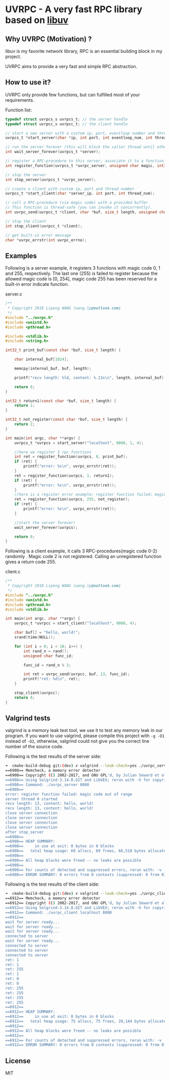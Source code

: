 # UVRPC - A very fast RPC library based on [libuv](https://github.com/libuv/libuv)

## Why UVRPC (Motivation) ?

libuv is my favorite network library, RPC is an essential building block in my project.

UVRPC aims to provide a very fast and simple RPC abstraction.

## How to use it?

UVRPC only provide few functions, but can fulfilled most of your requirements.

Function list:


```c
typedef struct uvrpcs_s uvrpcs_t; // the server handle
typedef struct uvrpcc_s uvrpcc_t; // the client handle

// start a new server with a custom ip, port, eventloop number and thread number per eventloop
uvrpcs_t *start_server(char *ip, int port, int eventloop_num, int thread_num_per_eventloop);

// run the server forever (this will block the caller thread until other thread calls the stop_server function)!
int wait_server_forever(uvrpcs_t *server);

// register a RPC-procedure to this server, associate it to a function magic code (0-254)
int register_function(uvrpcs_t *uvrpc_server, unsigned char magic, int32_t (*func)(const char *, size_t));

// stop the server
int stop_server(uvrpcs_t *uvrpc_server);

// create a client with custom ip, port and thread number
uvrpcc_t *start_client(char *server_ip, int port, int thread_num);

// call a RPC-procedure (via magic code) with a provided buffer
// This function is thread-safe (you can invoke it concurrently).
int uvrpc_send(uvrpcc_t *client, char *buf, size_t length, unsigned char func_id);

// stop the client
int stop_client(uvrpcc_t *client);

// get built-in error message
char *uvrpc_errstr(int uvrpc_errno);
```

## Examples

Following is a server example, it registers 3 functions with magic code 0, 1 and 255, respectively. 
The last one (255) is failed to register because the allowed magic code is [0, 254], magic code 255 has been reserved
for a built-in error indicate function.

server.c

```c
/**
 * Copyright 2018 Lipeng WANG (wang.lp@outlook.com)
 */
#include "../uvrpc.h"
#include <unistd.h>
#include <pthread.h>

#include <stdlib.h>
#include <string.h>

int32_t print_buf(const char *buf, size_t length) {

    char internal_buf[1024];

    memcpy(internal_buf, buf, length);

    printf("recv length: %ld, content: %.13s\n", length, internal_buf);

    return 0;
}

int32_t return1(const char *buf, size_t length) {
    return 1;
}

int32_t not_register(const char *buf, size_t length) {
    return 2;
}

int main(int argc, char **argv) {
    uvrpcs_t *uvrpcs = start_server("localhost", 8080, 1, 4);

    //here we register 3 rpc functions
    int ret = register_function(uvrpcs, 0, print_buf);
    if (ret) {
        printf("error: %s\n", uvrpc_errstr(ret));
    }
    ret = register_function(uvrpcs, 1, return1);
    if (ret) {
        printf("error: %s\n", uvrpc_errstr(ret));
    }
    //here is a register error example: register function failed: magic code out of range, because the function code 255 is reserved
    ret = register_function(uvrpcs, 255, not_register);
    if (ret) {
        printf("error: %s\n", uvrpc_errstr(ret));
    }

    //start the server forever!
    wait_server_forever(uvrpcs);

    return 0;
}
```


Following is a client example, it calls 3 RPC-procedures(magic code 0-2) randomly . Magic code 2 is not registered. Calling an unregistered function gives a return code 255. 

client.c 

```c
/**
 * Copyright 2018 Lipeng WANG (wang.lp@outlook.com)
 */
#include "../uvrpc.h"
#include <unistd.h>
#include <pthread.h>
#include <stdlib.h>

int main(int argc, char **argv) {
    uvrpcc_t *uvrpcc = start_client("localhost", 8080, 4);

    char buf[] = "hello, world!";
    srand(time(NULL));

    for (int i = 0; i < 10; i++) {
        int rand_n = rand();
        unsigned char func_id;

        func_id = rand_n % 3;

        int ret = uvrpc_send(uvrpcc, buf, 13, func_id);
        printf("ret: %d\n", ret);
    }

    stop_client(uvrpcc);
    return 0;
}
```

## Valgrind tests
valgrind is a memory leak test tool, we use it to test any memory leak in our program.
If you want to use valgrind, please compile this project with `-g -O1` instead of `-O2`,
otherwise, valgrind could not give you the correct line number of the source code. 

Following is the test results of the server side:
```bash
➜  cmake-build-debug git:(dev) ✗ valgrind --leak-check=yes ./uvrpc_server 8080 
==6908== Memcheck, a memory error detector
==6908== Copyright (C) 2002-2017, and GNU GPL'd, by Julian Seward et al.
==6908== Using Valgrind-3.14.0.GIT and LibVEX; rerun with -h for copyright info
==6908== Command: ./uvrpc_server 8080
==6908== 
error: register function failed: magic code out of range
server thread 0 started
recv length: 13, content: hello, world!
recv length: 13, content: hello, world!
close server connection
close server connection
close server connection
close server connection
after stop_server
==6908== 
==6908== HEAP SUMMARY:
==6908==     in use at exit: 0 bytes in 0 blocks
==6908==   total heap usage: 69 allocs, 69 frees, 66,510 bytes allocated
==6908== 
==6908== All heap blocks were freed -- no leaks are possible
==6908== 
==6908== For counts of detected and suppressed errors, rerun with: -v
==6908== ERROR SUMMARY: 0 errors from 0 contexts (suppressed: 0 from 0)
```
 
Following is the test results of the client side:
```bash
➜  cmake-build-debug git:(dev) ✗ valgrind --leak-check=yes ./uvrpc_client localhost 8080
==6912== Memcheck, a memory error detector
==6912== Copyright (C) 2002-2017, and GNU GPL'd, by Julian Seward et al.
==6912== Using Valgrind-3.14.0.GIT and LibVEX; rerun with -h for copyright info
==6912== Command: ./uvrpc_client localhost 8080
==6912== 
wait for server ready...
wait for server ready...
wait for server ready...
connected to server
wait for server ready...
connected to server
connected to server
connected to server
ret: 1
ret: 1
ret: 255
ret: 1
ret: 0
ret: 0
ret: 255
ret: 255
ret: 255
ret: 255
==6912== 
==6912== HEAP SUMMARY:
==6912==     in use at exit: 0 bytes in 0 blocks
==6912==   total heap usage: 75 allocs, 75 frees, 29,144 bytes allocated
==6912== 
==6912== All heap blocks were freed -- no leaks are possible
==6912== 
==6912== For counts of detected and suppressed errors, rerun with: -v
==6912== ERROR SUMMARY: 0 errors from 0 contexts (suppressed: 0 from 0)

```

## License
MIT
